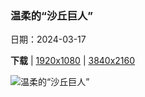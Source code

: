 ### 温柔的“沙丘巨人”

日期：2024-03-17

**下载**  |  [1920x1080](https://cn.bing.com/th?id=OHR.ElephantRock_ZH-CN9293300383_1920x1080.jpg)  |  [3840x2160](https://cn.bing.com/th?id=OHR.ElephantRock_ZH-CN9293300383_UHD.jpg)

![温柔的“沙丘巨人”](https://cn.bing.com/th?id=OHR.ElephantRock_ZH-CN9293300383_1920x1080.jpg "大象岩，古城欧拉，沙特阿拉伯 (© Lubo Ivanko/Shutterstock)")

